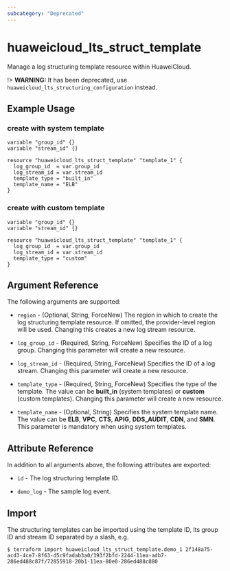 ```yaml
---
subcategory: "Deprecated"
---
```


# huaweicloud_lts_struct_template

Manage a log structuring template resource within HuaweiCloud.

!> **WARNING:** It has been deprecated, use `huaweicloud_lts_structuring_configuration` instead.

## Example Usage

### create with system template

```hcl
variable "group_id" {}
variable "stream_id" {}

resource "huaweicloud_lts_struct_template" "template_1" {
  log_group_id  = var.group_id
  log_stream_id = var.stream_id
  template_type = "built_in"
  template_name = "ELB"
}
```

### create with custom template

```hcl
variable "group_id" {}
variable "stream_id" {}

resource "huaweicloud_lts_struct_template" "template_1" {
  log_group_id  = var.group_id
  log_stream_id = var.stream_id
  template_type = "custom"
}
```

## Argument Reference

The following arguments are supported:

* `region` - (Optional, String, ForceNew) The region in which to create the log structuring template resource.
  If omitted, the provider-level region will be used. Changing this creates a new log stream resource.

* `log_group_id` - (Required, String, ForceNew) Specifies the ID of a log group. Changing this parameter will create
  a new resource.

* `log_stream_id` - (Required, String, ForceNew) Specifies the ID of a log stream. Changing this parameter will create
  a new resource.

* `template_type` - (Required, String, ForceNew) Specifies the type of the template. The value can be
  **built_in** (system templates) or **custom** (custom templates).
  Changing this parameter will create a new resource.

* `template_name` - (Optional, String) Specifies the system template name. The value can be **ELB**, **VPC**, **CTS**,
  **APIG**, **DDS_AUDIT**, **CDN**, and **SMN**. This parameter is mandatory when using system templates.

## Attribute Reference

In addition to all arguments above, the following attributes are exported:

* `id` - The log structuring template ID.

* `demo_log` - The sample log event.

## Import

The structuring templates can be imported using the template ID, lts group ID and stream ID separated by a slash, e.g.

```
$ terraform import huaweicloud_lts_struct_template.demo_1 2f148a75-acd3-4ce7-8f63-d5c9fadab3a0/393f2bfd-2244-11ea-adb7-286ed488c87f/72855918-20b1-11ea-80e0-286ed488c880
```
